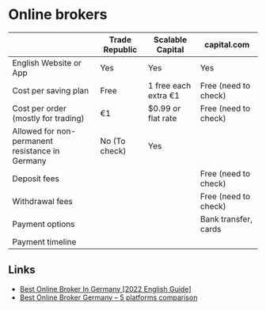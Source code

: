 # Online brokers

|                                                 | Trade Republic  | Scalable Capital      | capital.com
| ---                                             | ---             | ---                   | ---
| English Website or App                          | Yes             | Yes                   | Yes
| Cost per saving plan                            | Free            | 1 free each extra €1  | Free (need to check)
| Cost per order (mostly for trading)             | €1              | $0.99 or flat rate    | Free (need to check)
| Allowed for non-permanent resistance in Germany | No (To check)   | Yes                   |
| Deposit fees                                    |                 |                       | Free (need to check)
| Withdrawal fees                                 |                 |                       | Free (need to check)
| Payment options                                 |                 |                       | Bank transfer, cards
| Payment timeline                                |                 |                       |

## Links
* [Best Online Broker In Germany [2022 English Guide]](https://www.simplegermany.com/best-online-broker-germany/)
* [Best Online Broker Germany – 5 platforms comparison](https://www.mylifeingermany.com/best-online-broker-germany/)
